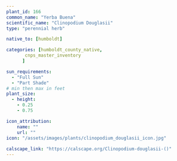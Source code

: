 ```yaml
---
plant_id: 166 
common_name: "Yerba Buena"
scientific_name: "Clinopodium Douglasii"
type: "perennial herb"

native_to: [humboldt] 

categories: [humboldt_county_native,
       cnps_master_inventory
      ]

sun_requirements:
  - "Full Sun"
  - "Part Shade"
# min then max in feet
plant_size:
  - height: 
    - 0.25 
    - 0.75

icon_attribution: 
    name: ""
    url: ""
icon: "/assets/images/plants/clinopodium_douglasii_icon.jpg"
 
calscape_link: "https://calscape.org/Clinopodium-douglasii-()"
---
```








